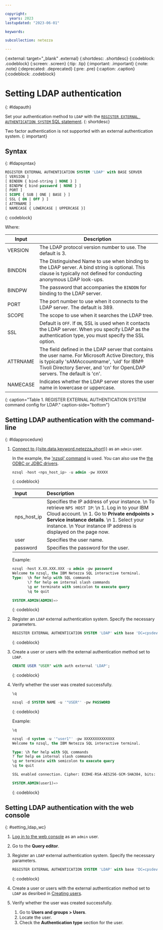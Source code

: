 ```yaml
---

copyright:
  years: 2023
lastupdated: "2023-06-01"

keywords:

subcollection: netezza

---
```


{:external: target="_blank" .external}
{:shortdesc: .shortdesc}
{:codeblock: .codeblock}
{:screen: .screen}
{:tip: .tip}
{:important: .important}
{:note: .note}
{:deprecated: .deprecated}
{:pre: .pre}
{:caption: .caption}
{:codeblock: .codeblock}

# Setting LDAP authentication
{: #ldapauth}

Set your authentication method to `LDAP` with the [`REGISTER EXTERNAL AUTHENTICATION SYSTEM` SQL statement](https://www.ibm.com/docs/en/netezza?topic=reference-register-external-authentication).
{: shortdesc}

Two factor authentication is not supported with an external authentication system.
{: important}

## Syntax
{: #ldapsyntax}

```sql
REGISTER EXTERNAL AUTHENTICATION SYSTEM 'LDAP' with BASE SERVER
[ VERSION ]
[ BINDDN { bind-string | NONE } ]
[ BINDPW { bind-password | NONE } ]
[ PORT ]
[ SCOPE { SUB | ONE | BASE } ]
[ SSL { ON | OFF } ]
[ ATTRNAME ]
[ NAMECASE { LOWERCASE | UPPERCASE }]
```
{: codeblock}

Where:

| Input       | Description  |
| ----------- | ----------- |
| VERSION     | The LDAP protocol version number to use. The default is 3.       |
| BINDDN      | The Distinguished Name to use when binding to the LDAP server. A bind string is optional. This clause is typically not defined for conducting anonymous LDAP look-ups.        |
| BINDPW      | The password that accompanies the `BINDDN` for binding to the LDAP server. |
| PORT        | The port number to use when it connects to the LDAP server. The default is 389. |
| SCOPE       | The scope to use when it searches the LDAP tree. |
| SSL         | Default is `OFF`. If `ON`, SSL is used when it contacts the LDAP server. When you specify LDAP as the authentication type, you must specify the SSL option. |
| ATTRNAME    | The field defined in the LDAP server that contains the user name. For Microsoft Active Directory, this is typically 'sAMAccountname', 'uid' for IBM® Tivoli Directory Server, and 'cn' for OpenLDAP servers. The default is 'cn'. |
| NAMECASE    | Indicates whether the LDAP server stores the user name in lowercase or uppercase. |
{: caption="Table 1. REGISTER EXTERNAL AUTHENTICATION SYSTEM command config for LDAP." caption-side="bottom"}

## Setting LDAP authentication with the command-line
{: #ldapprocedure}

1. [Connect to {{site.data.keyword.netezza_short}}](/docs/netezza?topic=netezza-connecting-overview) as an `admin` user.  

   In the example, the ['nzsql' command](https://www.ibm.com/docs/en/netezza?topic=anpssbun-log-2) is used. You can also use the [the ODBC or JDBC drivers](https://www.ibm.com/docs/en/netezza?topic=dls-overview-odbc-jdbc-ole-db-net-go-driver-3).

    ```sql
    nzsql -host <nps_host_ip> -u admin -pw XXXXX
    ```
    {: codeblock}

   | Input          | Description |
   | :-----------   | :---------- |
   | nps_host_ip    | Specifies the IP address of your instance.  \n To retrieve `NPS HOST IP`:  \n 1. Log in to your IBM Cloud account. \n 1. Go to **Private endpoints > Service instance details**. \n 1. Select your instance.  \n Your instance IP address is displayed on the page now.|
   | user           | Specifies the user name.      |
   | password       | Specifies the password for the user. |
   
   Example:

    ```sql
    nzsql -host X.XX.XXX.XXX -u admin -pw password
    Welcome to nzsql, the IBM Netezza SQL interactive terminal.
    Type:  \h for help with SQL commands
           \? for help on internal slash commands
           \g or terminate with semicolon to execute query
           \q to quit
           
    SYSTEM.ADMIN(ADMIN)=> 
    ```
    {: codeblock}

1. Register an `LDAP` external authentication system.
   Specify the necessary parameters.

    ```sql
    REGISTER EXTERNAL AUTHENTICATION SYSTEM 'LDAP' with base 'DC=cpsdevelopment,dc=fyre,dc=ibm,dc=com' namecase lowercase server 'windowsad-security1.fyre.ibm.com' ssl 'off' binddn 'CN=mannu,CN=Users,DC=cpsdevelopment,DC=fyre,DC=ibm,DC=com' bindpw 'Netezza@1234' attrname 'sAMAccountName';
    ```
    {: codeblock}

1. Create a user or users with the external authentication method set to `LDAP`.

    ```sql
    CREATE USER "USER" with auth external 'LDAP';
    ```
    {: codeblock}

1. Verify whether the user was created successfully.

    ```sql
    \q

    nzsql -d SYSTEM NAME -u '"USER"' -pw PASSWORD
    ```
    {: codeblock}

    Example:

    ```sql
    \q

    nzsql -d system -u '"user1"' -pw XXXXXXXXXXXXXX
    Welcome to nzsql, the IBM Netezza SQL interactive terminal.

    Type: \h for help with SQL commands
    ? for help on internal slash commands
    \g or terminate with semicolon to execute query
    \q to quit

    SSL enabled connection. Cipher: ECDHE-RSA-AES256-GCM-SHA384, bits: 256, protocol: TLSv1.2

    SYSTEM.ADMIN(user1)=>
    ```
    {: codeblock}

## Setting LDAP authentication with the web console
{: #setting_ldap_wc}

1. [Log in to the web console](/docs/netezza?topic=netezza-getstarted-console) as an `admin` user.
1. Go to the **Query editor**.
1. Register an `LDAP` external authentication system.
   Specify the necessary parameters.

    ```sql
    REGISTER EXTERNAL AUTHENTICATION SYSTEM 'LDAP' with base 'DC=cpsdevelopment,dc=fyre,dc=ibm,dc=com' namecase lowercase server 'windowsad-security1.fyre.ibm.com' ssl 'off' binddn 'CN=mannu,CN=Users,DC=cpsdevelopment,DC=fyre,DC=ibm,DC=com' bindpw 'Netezza@1234' attrname 'sAMAccountName';
    ```
    {: codeblock}

1. Create a user or users with the external authentication method set to `LDAP` as desribed in [Creating users](/docs/netezza?topic=netezza-users-groups#create-users).
1. Verify whether the user was created successfully.  
   
   1. Go to **Users and groups > Users**.
   1. Locate the user.
   1. Check the **Authentication type** section for the user.
